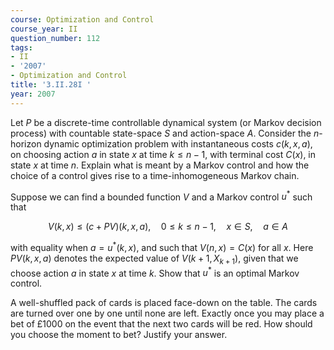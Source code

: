 ```yaml
---
course: Optimization and Control
course_year: II
question_number: 112
tags:
- II
- '2007'
- Optimization and Control
title: '3.II.28I '
year: 2007
---
```



Let $P$ be a discrete-time controllable dynamical system (or Markov decision process) with countable state-space $S$ and action-space $A$. Consider the $n$-horizon dynamic optimization problem with instantaneous costs $c(k, x, a)$, on choosing action $a$ in state $x$ at time $k \leqslant n-1$, with terminal cost $C(x)$, in state $x$ at time $n$. Explain what is meant by a Markov control and how the choice of a control gives rise to a time-inhomogeneous Markov chain.

Suppose we can find a bounded function $V$ and a Markov control $u^{*}$ such that

$$V(k, x) \leqslant(c+P V)(k, x, a), \quad 0 \leqslant k \leqslant n-1, \quad x \in S, \quad a \in A$$

with equality when $a=u^{*}(k, x)$, and such that $V(n, x)=C(x)$ for all $x$. Here $P V(k, x, a)$ denotes the expected value of $V\left(k+1, X_{k+1}\right)$, given that we choose action $a$ in state $x$ at time $k$. Show that $u^{*}$ is an optimal Markov control.

A well-shuffled pack of cards is placed face-down on the table. The cards are turned over one by one until none are left. Exactly once you may place a bet of $£ 1000$ on the event that the next two cards will be red. How should you choose the moment to bet? Justify your answer.